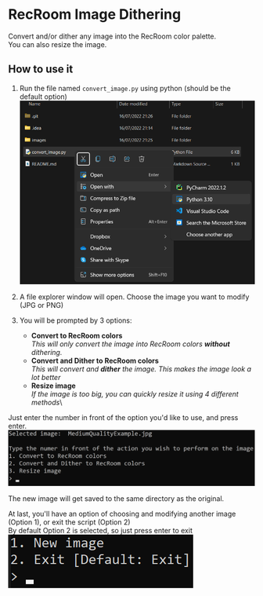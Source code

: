# RecRoom Image Dithering
Convert and/or dither any image into the RecRoom color palette.\
You can also resize the image.

## How to use it

1. Run the file named `convert_image.py` using python (should be the default option)
![Run Using Python](images/RunWithPython.png)

   
2. A file explorer window will open. Choose the image you want to modify (JPG or PNG)


3. You will be prompted by 3 options:
    * **Convert to RecRoom colors**\
        *This will only convert the image into RecRoom colors **without** dithering.*
    * **Convert and Dither to RecRoom colors**\
        *This will convert and **dither** the image. This makes the image look a lot better*
    * **Resize image**\
        *If the image is too big, you can quickly resize it using 4 different methods*\

Just enter the number in front of the option you'd like to use, and press enter. 
![Choose Action To Perform On The Image](images/ChooseAction.png)

The new image will get saved to the same directory as the original.

At last, you'll have an option of choosing and modifying another image (Option 1), or exit the script (Option 2)\
By default Option 2 is selected, so just press enter to exit\
![How To Proceed](images/HowToContinue.png)
